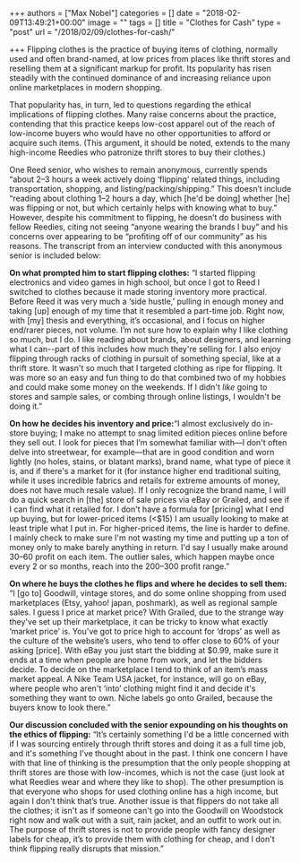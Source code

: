 +++
authors = ["Max Nobel"]
categories = []
date = "2018-02-09T13:49:21+00:00"
image = ""
tags = []
title = "Clothes for Cash"
type = "post"
url = "/2018/02/09/clothes-for-cash/"

+++
Flipping clothes is the practice of buying items of clothing, normally used and often brand-named, at low prices from places like thrift stores and reselling them at a significant markup for profit. Its popularity has risen steadily with the continued dominance of and increasing reliance upon online marketplaces in modern shopping.

That popularity has, in turn, led to questions regarding the ethical implications of flipping clothes. Many raise concerns about the practice, contending that this practice keeps low-cost apparel out of the reach of low-income buyers who would have no other opportunities to afford or acquire such items. (This argument, it should be noted, extends to the many high-income Reedies who patronize thrift stores to buy their clothes.) 

One Reed senior, who wishes to remain anonymous, currently spends “about 2–3 hours a week actively doing ‘flipping’ related things, including transportation, shopping, and listing/packing/shipping.” This doesn’t include “reading about clothing 1–2 hours a day, which \[he'd be doing\] whether \[he\] was flipping or not, but which certainly helps with knowing what to buy.” However, despite his commitment to flipping, he doesn’t do business with fellow Reedies, citing not seeing “anyone wearing the brands I buy” and his concerns over appearing to be “profiting off of our community” as his reasons. The transcript from an interview conducted with this anonymous senior is included below:

**On what prompted him to start flipping clothes:** “I started flipping electronics and video games in high school, but once I got to Reed I switched to clothes because it made storing inventory more practical. Before Reed it was very much a ‘side hustle,’ pulling in enough money and taking \[up\] enough of my time that it resembled a part-time job. Right now, with \[my\] thesis and everything, it’s occasional, and I focus on higher end/rarer pieces, not volume. I’m not sure how to explain why I like clothing so much, but I do. I like reading about brands, about designers, and learning what I can--part of this includes how much they're selling for. I also enjoy flipping through racks of clothing in pursuit of something special, like at a thrift store. It wasn't so much that I targeted clothing as ripe for flipping. It was more so an easy and fun thing to do that combined two of my hobbies and could make some money on the weekends. If I didn't _like_ going to stores and sample sales, or combing through online listings, I wouldn't be doing it.”

**On how he decides his inventory and price:**“I almost exclusively do in-store buying; I make no attempt to snag limited edition pieces online before they sell out. I look for pieces that I’m somewhat familiar with—I don't often delve into streetwear, for example—that are in good condition and worn lightly (no holes, stains, or blatant marks), brand name, what type of piece it is, and if there's a market for it (for instance higher end traditional suiting, while it uses incredible fabrics and retails for extreme amounts of money, does not have much resale value). If I only recognize the brand name, I will do a quick search in \[the\] store of sale prices via eBay or Grailed, and see if I can find what it retailed for. I don't have a formula for \[pricing\] what I end up buying, but for lower-priced items (<$15) I am usually looking to make at least triple what I put in. For higher-priced items, the line is harder to define. I mainly check to make sure I'm not wasting my time and putting up a ton of money only to make barely anything in return. I'd say I usually make around $30–$60 profit on each item. The outlier sales, which happen maybe once every 2 or so months, reach into the $200–$300 profit range.”

**On where he buys the clothes he flips and where he decides to sell them:** “I \[go to\] Goodwill, vintage stores, and do some online shopping from used marketplaces (Etsy, yahoo! japan, poshmark), as well as regional sample sales. I guess I price at market price? With Grailed, due to the strange way they've set up their marketplace, it can be tricky to know what exactly ‘market price’ is. You've got to price high to account for ‘drops’ as well as the culture of the website’s users, who tend to offer close to 60% of your asking \[price\]. With eBay you just start the bidding at $0.99, make sure it ends at a time when people are home from work, and let the bidders decide. To decide on the marketplace I tend to think of an item’s mass market appeal. A Nike Team USA jacket, for instance, will go on eBay, where people who aren't ‘into’ clothing might find it and decide it's something they want to own. Niche labels go onto Grailed, because the buyers know to look there.”

**Our discussion concluded with the senior expounding on his thoughts on the ethics of flipping:** “It’s certainly something I'd be a little concerned with if I was sourcing entirely through thrift stores and doing it as a full time job, and it's something I've thought about in the past. I think one concern I have with that line of thinking is the presumption that the only people shopping at thrift stores are those with low-incomes, which is not the case (just look at what Reedies wear and where they like to shop). The other presumption is that everyone who shops for used clothing online has a high income, but again I don't think that’s true. Another issue is that flippers do not take all the clothes; it isn't as if someone can't go into the Goodwill on Woodstock right now and walk out with a suit, rain jacket, and an outfit to work out in. The purpose of thrift stores is not to provide people with fancy designer labels for cheap, it’s to provide them with clothing for cheap, and I don't think flipping really disrupts that mission.”